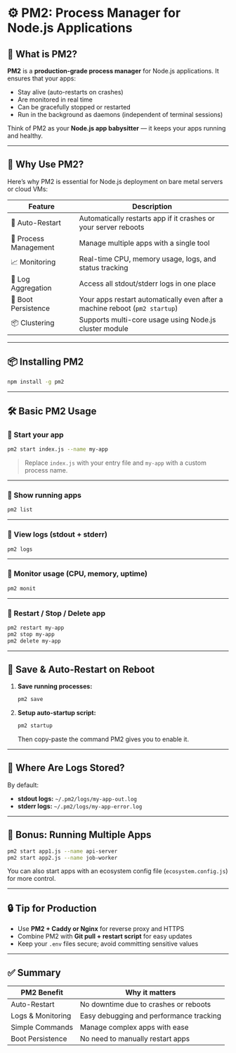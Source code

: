 # ⚙️ PM2: Process Manager for Node.js Applications

## 📌 What is PM2?

**PM2** is a **production-grade process manager** for Node.js applications. It ensures that your apps:

- Stay alive (auto-restarts on crashes)
- Are monitored in real time
- Can be gracefully stopped or restarted
- Run in the background as daemons (independent of terminal sessions)

Think of PM2 as your **Node.js app babysitter** — it keeps your apps running and healthy.

---

## 🚀 Why Use PM2?

Here’s why PM2 is essential for Node.js deployment on bare metal servers or cloud VMs:

| Feature               | Description                                                                 |
| --------------------- | --------------------------------------------------------------------------- |
| 🔁 Auto-Restart       | Automatically restarts app if it crashes or your server reboots             |
| 🧠 Process Management | Manage multiple apps with a single tool                                     |
| 📈 Monitoring         | Real-time CPU, memory usage, logs, and status tracking                      |
| 🧹 Log Aggregation    | Access all stdout/stderr logs in one place                                  |
| 💾 Boot Persistence   | Your apps restart automatically even after a machine reboot (`pm2 startup`) |
| 📦 Clustering         | Supports multi-core usage using Node.js cluster module                      |

---

## 📦 Installing PM2

```bash
npm install -g pm2
```

---

## 🛠️ Basic PM2 Usage

### 🔹 Start your app

```bash
pm2 start index.js --name my-app
```

> Replace `index.js` with your entry file and `my-app` with a custom process name.

---

### 🔹 Show running apps

```bash
pm2 list
```

---

### 🔹 View logs (stdout + stderr)

```bash
pm2 logs
```

---

### 🔹 Monitor usage (CPU, memory, uptime)

```bash
pm2 monit
```

---

### 🔹 Restart / Stop / Delete app

```bash
pm2 restart my-app
pm2 stop my-app
pm2 delete my-app
```

---

## 💾 Save & Auto-Restart on Reboot

1. **Save running processes:**

   ```bash
   pm2 save
   ```

2. **Setup auto-startup script:**

   ```bash
   pm2 startup
   ```

   Then copy-paste the command PM2 gives you to enable it.

---

## 📁 Where Are Logs Stored?

By default:

- **stdout logs:** `~/.pm2/logs/my-app-out.log`
- **stderr logs:** `~/.pm2/logs/my-app-error.log`

---

## 🧠 Bonus: Running Multiple Apps

```bash
pm2 start app1.js --name api-server
pm2 start app2.js --name job-worker
```

You can also start apps with an ecosystem config file (`ecosystem.config.js`) for more control.

---

## 🔒 Tip for Production

- Use **PM2 + Caddy or Nginx** for reverse proxy and HTTPS
- Combine PM2 with **Git pull + restart script** for easy updates
- Keep your `.env` files secure; avoid committing sensitive values

---

## ✅ Summary

| PM2 Benefit       | Why it matters                          |
| ----------------- | --------------------------------------- |
| Auto-Restart      | No downtime due to crashes or reboots   |
| Logs & Monitoring | Easy debugging and performance tracking |
| Simple Commands   | Manage complex apps with ease           |
| Boot Persistence  | No need to manually restart apps        |
